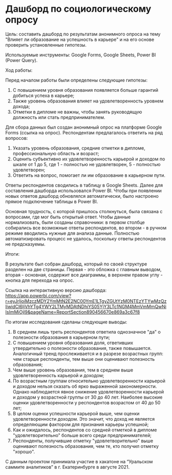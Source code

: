 # Дашборд по социологическому опросу
Цель: составить дашборд по результатам анонимного опроса на тему "Влияет ли образование на успешность в карьере" и на его основе проверить установленные гипотезы.
 
Используемые инструменты: Google Forms, Google Sheets, Power BI (Power Query).
 
Ход работы:
 
Перед началом работы были определены следующие гипотезы:
 
1. С повышением уровня образования появляется больше гарантий добиться успеха в карьере;
2. Также уровень образования влияет на удовлетворенность уровнем дохода;
3. Отметки в дипломе не важны, чтобы занять руководящую должность или стать предпринимателем.
 
Для сбора данных был создан анонимный опрос на платформе Google Forms (ссылка на опрос). Респондентам предлагалось ответить на ряд вопросов:
 
1. Указать уровень образования, средние отметки в дипломе, профессиональную область и возраст;
2. Оценить субъективно их удовлетворенность карьерой и доходом по шкале от 1 до 5, где 1 - полностью не удовлетворен, 5 - полностью удовлетворен;
3. Ответить на вопрос, помогает ли им образование в карьерном пути.
 
Ответы респондентов сводились в таблицу в Google Sheets. Далее для составления дашборда использовался Power BI. Чтобы при появлении новых ответов дашборд обновлялся автоматически, было настроено прямое подключение таблицы в Power BI.
 
Основная трудность, с которой пришлось столкнуться, была связана с вопросами, где мог быть открытый ответ. Чтобы данные нормализовать, были созданы справочники: в первом столбце собирались все возможные ответы респондентов, во втором - в ручном режиме вводились нужные для анализа данные. Полностью автоматизировать процесс не удалось, поскольку ответы респондентов не предсказуемы.
 
Итоги:
 
В результате был собран дашборд, который по своей структуре разделен на две страницы. Первая - это обложка с главным выводом, вторая - основная, содержит все диаграммы, в верхнем правом углу - кнопка для перехода на опрос.

Ссылка на интерактивную версию дашборда: https://app.powerbi.com/view?r=eyJrIjoiMzczMDY2YmMtN2E2NC00YmE1LTgyZGUtYzM0NTEzYTYwMzQzIiwidCI6IjVhYTg4YWY2LTMyMDAtNDhiYS05YjY3LTc1NGM4MmVmMmQwNiIsImMiOjl9&pageName=ReportSection890456670e869a3c67f8
 
По итогам исследования сделаны следующие выводы:
 
1. В среднем лишь треть респондентов ответила однозначное "да" о полезности образования в карьерном пути;
2. С повышением уровня образования доля, ответивших утвердительно о полезности образования, также повышается. Аналогичный тренд прослеживается и в разрезе возрастных групп: чем старше респонденты, тем выше они оценивают полезность образования;
3. Чем выше уровень образования, тем в среднем выше удовлетворенность карьерой и доходом;
4. По возрастным группам относительно удовлетворенности карьерой и доходом нельзя сказать об ярко выраженной закономерности. Однако наблюдается явное снижение удовлетворенности карьерой и доходом у возрастной группы от 30 до 40 лет. Наиболее высокие оценки удовлетворенности у респондентов возрастом от 40 до 50 лет;
5. В целом оценки успешности карьерой выше, чем оценки удовлетворенности доходом. Это значит, что доход не является определяющим фактором для признания карьеры успешной;
6. Как и ожидалось, респондентов со средней отметкой в дипломе "удовлетворительно" больше всего среди предпринимателей;
7. Респонденты, получившие отметку "удовлетворительно" выше оценивают полезность образования, чем те, кто получил отметку "хорошо".
 
С данным проектом принимала участие в хакатоне на “Уральском саммите аналитиков” в г. Екатеринбурге в августе 2021.

